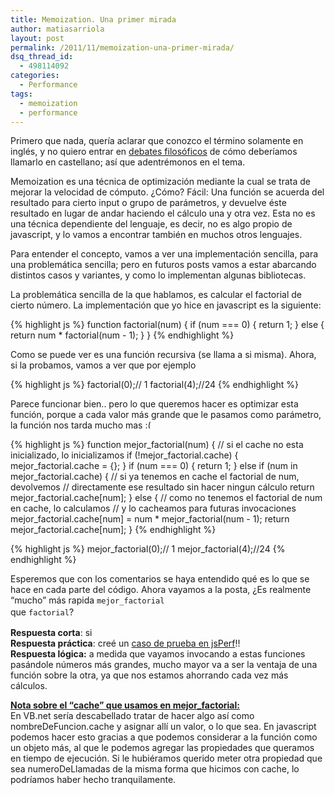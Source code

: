 ```yaml
---
title: Memoization. Una primer mirada
author: matiasarriola
layout: post
permalink: /2011/11/memoization-una-primer-mirada/
dsq_thread_id:
  - 498114092
categories:
  - Performance
tags:
  - memoization
  - performance
---
```

Primero que nada, quería aclarar que conozco el término solamente en inglés, y no quiero entrar en [debates filosóficos][1] de cómo deberíamos llamarlo en castellano; así que adentrémonos en el tema.

Memoization es una técnica de optimización mediante la cual se trata de mejorar la velocidad de cómputo. ¿Cómo? Fácil: Una función se acuerda del resultado para cierto input o grupo de parámetros, y devuelve éste resultado en lugar de andar haciendo el cálculo una y otra vez. Esta no es una técnica dependiente del lenguaje, es decir, no es algo propio de javascript, y lo vamos a encontrar también en muchos otros lenguajes.

Para entender el concepto, vamos a ver una implementación sencilla, para una problemática sencilla; pero en futuros posts vamos a estar abarcando distintos casos y variantes, y como lo implementan algunas bibliotecas.

La problemática sencilla de la que hablamos, es calcular el factorial de cierto número. La implementación que yo hice en javascript es la siguiente:

{% highlight js %}
function factorial(num) {
    if (num === 0) {
        return 1;
    } else {
        return num * factorial(num - 1);
    }
}
 {% endhighlight %}

Como se puede ver es una función recursiva (se llama a si misma). Ahora, si la probamos, vamos a ver que por ejemplo

{% highlight js %}
factorial(0);// 1
factorial(4);//24 {% endhighlight %}

Parece funcionar bien.. pero lo que queremos hacer es optimizar esta función, porque a cada valor más grande que le pasamos como parámetro, la función nos tarda mucho mas <img src="http://fernetjs.com/wp-includes/images/smilies/frownie.png" alt=":(" class="wp-smiley" style="height: 1em; max-height: 1em;" />  
<!--more-->

{% highlight js %}
function mejor_factorial(num) {
    // si el cache no esta inicializado, lo inicializamos
    if (!mejor_factorial.cache) {
        mejor_factorial.cache = {};
    }
    if (num === 0) {
        return 1;
    } else if (num in mejor_factorial.cache) {
    // si ya tenemos en cache el factorial de num, devolvemos
    // directamente ese resultado sin hacer ningun cálculo
        return mejor_factorial.cache[num];
    } else {
        // como no tenemos el factorial de num en cache, lo calculamos
        // y lo cacheamos para futuras invocaciones
    mejor_factorial.cache[num] = num * mejor_factorial(num - 1);
    return mejor_factorial.cache[num];
}
 {% endhighlight %}

{% highlight js %}
mejor_factorial(0);// 1
mejor_factorial(4);//24
 {% endhighlight %}

Esperemos que con los comentarios se haya entendido qué es lo que se hace en cada parte del código. Ahora vayamos a la posta, ¿Es realmente &#8220;mucho&#8221; más rapida <span class="Apple-style-span" style="font-family: Consolas, Monaco, monospace; font-size: 12px; line-height: 18px; white-space: pre;">mejor_factorial </span>que <span class="Apple-style-span" style="font-family: Consolas, Monaco, monospace; font-size: 12px; line-height: 18px; white-space: pre;">factorial</span>?

**Respuesta corta**: si  
**Respuesta práctica**: creé un [caso de prueba en jsPerf][2]!!  
**Respuesta lógica:** a medida que vayamos invocando a estas funciones pasándole números más grandes, mucho mayor va a ser la ventaja de una función sobre la otra, ya que nos estamos ahorrando cada vez más cálculos.

**<span style="text-decoration: underline;">Nota sobre el &#8220;cache&#8221; que usamos en mejor_factorial:</span>**  
En VB.net sería descabellado tratar de hacer algo así como nombreDeFuncion.cache y asignar allí un valor, o lo que sea. En javascript podemos hacer esto gracias a que podemos considerar a la función como un objeto más, al que le podemos agregar las propiedades que queramos en tiempo de ejecución. Si le hubiéramos querido meter otra propiedad que sea numeroDeLlamadas de la misma forma que hicimos con cache, lo podríamos haber hecho tranquilamente.

 [1]: http://cvc.cervantes.es/foros/leer_asunto1.asp?vCodigo=36444
 [2]: http://jsperf.com/memoization-caso-simple "factorial memoization jsPerf"